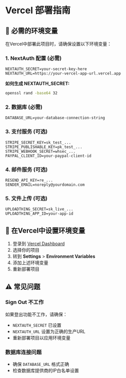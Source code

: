 # Vercel 部署指南

## 🔧 必需的环境变量

在Vercel中部署此项目时，请确保设置以下环境变量：

### 1. NextAuth 配置 (必需)
```
NEXTAUTH_SECRET=your-secret-key-here
NEXTAUTH_URL=https://your-vercel-app-url.vercel.app
```

**如何生成 NEXTAUTH_SECRET:**
```bash
openssl rand -base64 32
```

### 2. 数据库 (必需)
```
DATABASE_URL=your-database-connection-string
```

### 3. 支付服务 (可选)
```
STRIPE_SECRET_KEY=sk_test_...
STRIPE_PUBLISHABLE_KEY=pk_test_...
STRIPE_WEBHOOK_SECRET=whsec_...
PAYPAL_CLIENT_ID=your-paypal-client-id
```

### 4. 邮件服务 (可选)
```
RESEND_API_KEY=re_...
SENDER_EMAIL=noreply@yourdomain.com
```

### 5. 文件上传 (可选)
```
UPLOADTHING_SECRET=sk_live_...
UPLOADTHING_APP_ID=your-app-id
```

## 🚀 在Vercel中设置环境变量

1. 登录到 [Vercel Dashboard](https://vercel.com/dashboard)
2. 选择你的项目
3. 转到 **Settings** > **Environment Variables**
4. 添加上述环境变量
5. 重新部署项目

## ⚠️ 常见问题

### Sign Out 不工作
如果登出功能不工作，请确保：
- `NEXTAUTH_SECRET` 已设置
- `NEXTAUTH_URL` 设置为正确的生产URL
- 重新部署项目以应用环境变量

### 数据库连接问题
- 确保 `DATABASE_URL` 格式正确
- 检查数据库提供商的IP白名单设置
